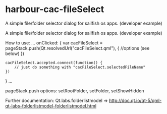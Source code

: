 # harbour-cac-fileSelect
A simple file/folder selector dialog for sailfish os apps. (developer example)

A simple file/folder selector dialog for sailfish os apps. (developer example)

How to use:
...
onClicked: {
    var cacFileSelect = pageStack.push(Qt.resolvedUrl("cacFileSelect.qml"), {
        //options (see below)
    })

    cacFileSelect.accepted.connect(function() {
        // just do something with "cacFileSelect.selectedFileName"
    })
}
...

pageStack.push options:
setRootFolder, setFolder, setShowHidden

Further documentation:
Qt.labs.folderlistmodel => http://doc.qt.io/qt-5/qml-qt-labs-folderlistmodel-folderlistmodel.html
